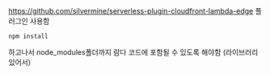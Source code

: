 https://github.com/silvermine/serverless-plugin-cloudfront-lambda-edge 플러그인 사용함

```npm install```

하고나서 node_modules폴더까지 람다 코드에 포함될 수 있도록 해야함 (라이브러리 있어서)

